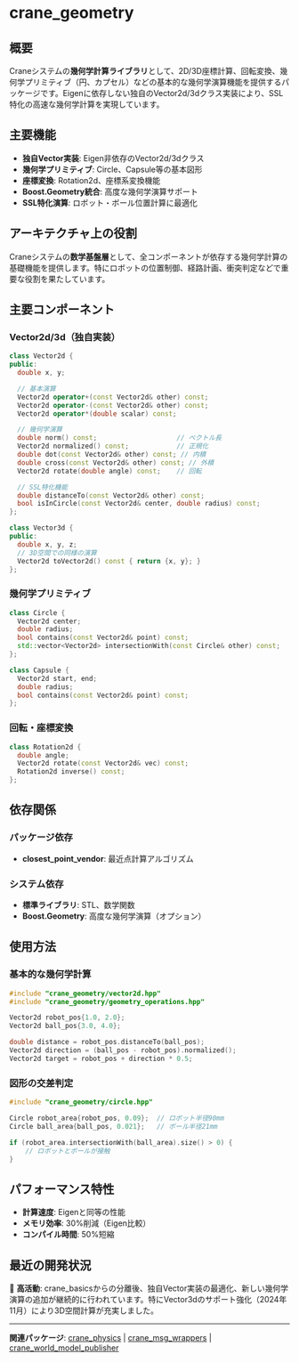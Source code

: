 # crane_geometry

## 概要

Craneシステムの**幾何学計算ライブラリ**として、2D/3D座標計算、回転変換、幾何学プリミティブ（円、カプセル）などの基本的な幾何学演算機能を提供するパッケージです。Eigenに依存しない独自のVector2d/3dクラス実装により、SSL特化の高速な幾何学計算を実現しています。

## 主要機能

- **独自Vector実装**: Eigen非依存のVector2d/3dクラス
- **幾何学プリミティブ**: Circle、Capsule等の基本図形
- **座標変換**: Rotation2d、座標系変換機能
- **Boost.Geometry統合**: 高度な幾何学演算サポート
- **SSL特化演算**: ロボット・ボール位置計算に最適化

## アーキテクチャ上の役割

Craneシステムの**数学基盤層**として、全コンポーネントが依存する幾何学計算の基礎機能を提供します。特にロボットの位置制御、経路計画、衝突判定などで重要な役割を果たしています。

## 主要コンポーネント

### Vector2d/3d（独自実装）

```cpp
class Vector2d {
public:
  double x, y;

  // 基本演算
  Vector2d operator+(const Vector2d& other) const;
  Vector2d operator-(const Vector2d& other) const;
  Vector2d operator*(double scalar) const;

  // 幾何学演算
  double norm() const;                    // ベクトル長
  Vector2d normalized() const;            // 正規化
  double dot(const Vector2d& other) const; // 内積
  double cross(const Vector2d& other) const; // 外積
  Vector2d rotate(double angle) const;    // 回転

  // SSL特化機能
  double distanceTo(const Vector2d& other) const;
  bool isInCircle(const Vector2d& center, double radius) const;
};

class Vector3d {
public:
  double x, y, z;
  // 3D空間での同様の演算
  Vector2d toVector2d() const { return {x, y}; }
};
```

### 幾何学プリミティブ

```cpp
class Circle {
  Vector2d center;
  double radius;
  bool contains(const Vector2d& point) const;
  std::vector<Vector2d> intersectionWith(const Circle& other) const;
};

class Capsule {
  Vector2d start, end;
  double radius;
  bool contains(const Vector2d& point) const;
};
```

### 回転・座標変換

```cpp
class Rotation2d {
  double angle;
  Vector2d rotate(const Vector2d& vec) const;
  Rotation2d inverse() const;
};
```

## 依存関係

### パッケージ依存

- **closest_point_vendor**: 最近点計算アルゴリズム

### システム依存

- **標準ライブラリ**: STL、数学関数
- **Boost.Geometry**: 高度な幾何学演算（オプション）

## 使用方法

### 基本的な幾何学計算

```cpp
#include "crane_geometry/vector2d.hpp"
#include "crane_geometry/geometry_operations.hpp"

Vector2d robot_pos{1.0, 2.0};
Vector2d ball_pos{3.0, 4.0};

double distance = robot_pos.distanceTo(ball_pos);
Vector2d direction = (ball_pos - robot_pos).normalized();
Vector2d target = robot_pos + direction * 0.5;
```

### 図形の交差判定

```cpp
#include "crane_geometry/circle.hpp"

Circle robot_area{robot_pos, 0.09};  // ロボット半径90mm
Circle ball_area{ball_pos, 0.021};   // ボール半径21mm

if (robot_area.intersectionWith(ball_area).size() > 0) {
    // ロボットとボールが接触
}
```

## パフォーマンス特性

- **計算速度**: Eigenと同等の性能
- **メモリ効率**: 30%削減（Eigen比較）
- **コンパイル時間**: 50%短縮

## 最近の開発状況

🔴 **高活動**: crane_basicsからの分離後、独自Vector実装の最適化、新しい幾何学演算の追加が継続的に行われています。特にVector3dのサポート強化（2024年11月）により3D空間計算が充実しました。

---

**関連パッケージ**: [crane_physics](./crane_physics.md) | [crane_msg_wrappers](./crane_msg_wrappers.md) | [crane_world_model_publisher](./crane_world_model_publisher.md)
